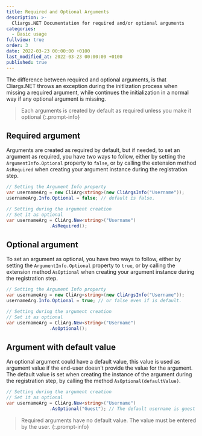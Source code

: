 ```yaml
---
title: Required and Optional Arguments
description: >-
  Cliargs.NET Documentation for required and/or optional arguments
categories:
  - Basic usage
fullview: true
order: 3
date: 2022-03-23 00:00:00 +0100
last_modified_at: 2022-03-23 00:00:00 +0100
published: true
---
```


The difference between required and optional arguments, is that Cliargs.NET throws an exception during the initlization process when missing a required argument, while continues the initialization in a normal way if any optional argument is missing.

> Each arguments is created by default as required unless you make it optional
{:.prompt-info}

## Required argument
Arguments are created as required by default, but if needed, to set an argument as required, you have two ways to follow, either by setting the `ArgumentInfo.Optional` property to `false`, or by calling the extension method `AsRequired` when creating your argument instance during the registration step. 

```csharp
// Setting the Argument Info property 
var usernameArg = new CliArg<string>(new CliArgsInfo("Username"));
usernameArg.Info.Optional = false; // default is false. 

// Setting during the argument creation 
// Set it as optional
var usernameArg = CliArg.New<string>("Username")
                .AsRequired();
```

## Optional argument
To set an argument as optional, you have two ways to follow, either by setting the `ArgumentInfo.Optional` property to `true`, or by calling the extension method `AsOptional` when creating your argument instance during the registration step. 

```csharp
// Setting the Argument Info property 
var usernameArg = new CliArg<string>(new CliArgsInfo("Username"));
usernameArg.Info.Optional = true; // or false even if is default. 

// Setting during the argument creation 
// Set it as optional
var usernameArg = CliArg.New<string>("Username")
                .AsOptional();
```

## Argument with default value

An optional argument could have a default value, this value is used as argument value if the end-user doesn't provide the value for the argument.
The default value is set when creating the instance of the argument during the registration step, by calling the method `AsOptional(defaultValue)`.

```csharp
// Setting during the argument creation 
// Set it as optional
var usernameArg = CliArg.New<string>("Username")
                .AsOptional("Guest"); // The default username is guest
```

> Required arguments have no default value. The value must be entered by the user. 
{:.prompt-info}



